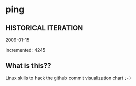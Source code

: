 # ping

## HISTORICAL ITERATION
2009-01-15

Incremented: 4245

## What is this?? 
Linux skills to hack the github commit visualization chart `;-)`
